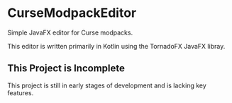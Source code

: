 # CurseModpackEditor
Simple JavaFX editor for Curse modpacks.

This editor is written primarily in Kotlin using the TornadoFX JavaFX libray.

## This Project is Incomplete
This project is still in early stages of development and is lacking key features.
